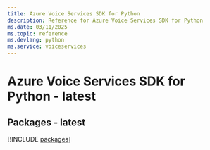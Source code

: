 ```yaml
---
title: Azure Voice Services SDK for Python
description: Reference for Azure Voice Services SDK for Python
ms.date: 03/11/2025
ms.topic: reference
ms.devlang: python
ms.service: voiceservices
---
```

# Azure Voice Services SDK for Python - latest
## Packages - latest
[!INCLUDE [packages](voice-services-index.md)]